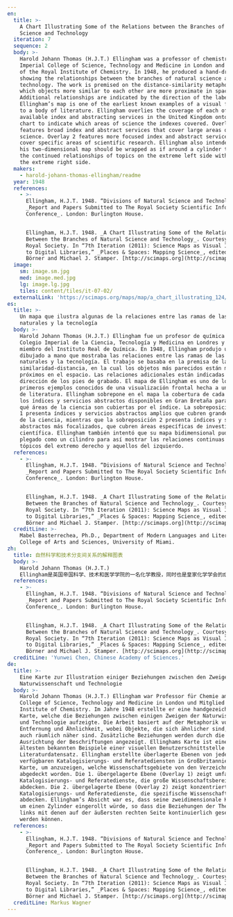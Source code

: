```yaml
---
en:
  title: >-
    A Chart Illustrating Some of the Relations between the Branches of Natural
    Science and Technology
  iteration: 7
  sequence: 2
  body: >-
    Harold Johann Thomas (H.J.T.) Ellingham was a professor of chemistry at the
    Imperial College of Science, Technology and Medicine in London and a member
    of the Royal Institute of Chemistry. In 1948, he produced a hand-drawn map
    showing the relationships between the branches of natural science and
    technology. The work is premised on the distance-similarity metaphor, in
    which objects more similar to each other are more proximate in space.
    Additional relationships are indicated by the direction of the labels.
    Ellingham’s map is one of the earliest known examples of a visual frontend
    to a body of literature. Ellingham overlies the coverage of each of the
    available index and abstracting services in the United Kingdom onto the
    chart to indicate which areas of science the indexes covered. Overlay 1
    features broad index and abstract services that cover large areas of
    science. Overlay 2 features more focused index and abstract services that
    cover specific areas of scientific research. Ellingham also intended that
    his two-dimensional map should be wrapped as if around a cylinder to show
    the continued relationships of topics on the extreme left side with those on
    the extreme right side.
  makers:
    - harold-johann-thomas-ellingham/readme
  year: 1948
  references:
    - >-
      Ellingham, H.J.T. 1948. “Divisions of Natural Science and Technology.” In
      _Report and Papers Submitted to The Royal Society Scientific Information
      Conference_. London: Burlington House.


      Ellingham, H.J.T. 1948. _A Chart Illustrating Some of the Relations
      Between the Branches of Natural Science and Technology_. Courtesy of The
      Royal Society. In “7th Iteration (2011): Science Maps as Visual Interfaces
      to Digital Libraries,” _Places & Spaces: Mapping Science_, edited by Katy
      Börner and Michael J. Stamper. [http://scimaps.org](http://scimaps.org).
  image:
    sm: image.sm.jpg
    med: image.med.jpg
    lg: image.lg.jpg
    tiles: content/tiles/it-07-02/
  externalLink: 'https://scimaps.org/maps/map/a_chart_illustrating_124/detail'
es:
  title: >-
    Un mapa que ilustra algunas de la relaciones entre las ramas de las ciencias
    naturales y la tecnología
  body: >-
    Harold Johann Thomas (H.J.T.) Ellingham fue un profesor de química en el
    Colegio Imperial de la Ciencia, Tecnología y Medicina en Londres y un
    miembro del Instituto Real de Química. En 1948, Ellingham produjo un mapa
    dibujado a mano que mostraba las relaciones entre las ramas de las ciencias
    naturales y la tecnología. El trabajo se basaba en la premisa de la
    similaridad-distancia, en la cual los objetos más parecidos están más
    próximos en el espacio. Las relaciones adicionales están indicadas por la
    dirección de los pies de grabado. El mapa de Ellingham es uno de los
    primeros ejemplos conocidos de una visualización frontal hecha a un conjunto
    de literatura. Ellingham sobrepone en el mapa la cobertura de cada uno de
    los índices y servicios abstractos disponibles en Gran Bretaña para indicar
    qué áreas de la ciencia son cubiertas por el índice. La sobreposición número
    1 presenta índices y servicios abstractos amplios que cubren grandes áreas
    de la ciencia, mientras que la sobreposición 2 presenta índices y servicios
    abstractos más focalizados, que cubren áreas específicas de investigación
    científica. Ellingham también intentó que su mapa bidimensional pudiera ser
    plegado como un cilindro para así mostrar las relaciones continuas entre los
    tópicos del extremo derecho y aquellos del izquierdo.
  references:
    - >-
      Ellingham, H.J.T. 1948. “Divisions of Natural Science and Technology.” In
      _Report and Papers Submitted to The Royal Society Scientific Information
      Conference_. London: Burlington House.


      Ellingham, H.J.T. 1948. _A Chart Illustrating Some of the Relations
      Between the Branches of Natural Science and Technology_. Courtesy of The
      Royal Society. In “7th Iteration (2011): Science Maps as Visual Interfaces
      to Digital Libraries,” _Places & Spaces: Mapping Science_, edited by Katy
      Börner and Michael J. Stamper. [http://scimaps.org](http://scimaps.org).
  creditLine: >-
    Mabel Basterrechea, Ph.D., Department of Modern Languages and Literatures,
    College of Arts and Sciences, University of Miami.
zh:
  title: 自然科学和技术分支间关系的解释图表
  body: >-
    Harold Johann Thomas (H.J.T.)
    Ellingham是英国帝国科学、技术和医学学院的一名化学教授，同时也是皇家化学学会的成员。1948年，他亲手制作了一个展示自然科学技术分支间关系的图谱。此图基于距离相似的原理，即物体间越相似其空间位置越相近。其他关系如标签所示。Ellingham的地图是可知的最早的面向文献的可视化地图之一。Ellingham的地图覆盖每一个在英国可获得的索引和摘要服务，将其可视化到图表中以展示索引覆盖了哪些科学领域。覆盖1展示了一个覆盖科学大部分领域的广义索引和摘要服务。覆盖2展示的则是特定科学研究领域的有针对性的索引和摘要服务。Ellingham同时指出应该将他的二维地图想象成卷在圆筒上的三维地图来更好的展示最左和最后的主题领域之间的关系。
  references:
    - >-
      Ellingham, H.J.T. 1948. “Divisions of Natural Science and Technology.” In
      _Report and Papers Submitted to The Royal Society Scientific Information
      Conference_. London: Burlington House.


      Ellingham, H.J.T. 1948. _A Chart Illustrating Some of the Relations
      Between the Branches of Natural Science and Technology_. Courtesy of The
      Royal Society. In “7th Iteration (2011): Science Maps as Visual Interfaces
      to Digital Libraries,” _Places & Spaces: Mapping Science_, edited by Katy
      Börner and Michael J. Stamper. [http://scimaps.org](http://scimaps.org).
  creditLine: 'Yunwei Chen, Chinese Academy of Sciences.'
de:
  title: >-
    Eine Karte zur Illustration einiger Beziehungen zwischen den Zweigen der
    Naturwissenschaft und Technologie
  body: >-
    Harold Johann Thomas (H.J.T.) Ellingham war Professor für Chemie am Imperial
    College of Science, Technology and Medicine in London und Mitglied des Royal
    Institute of Chemistry. Im Jahre 1948 erstellte er eine handgezeichnete
    Karte, welche die Beziehungen zwischen einigen Zweigen der Naturwissenschaft
    und Technologie aufzeigte. Die Arbeit basiert auf der Metaphorik von
    Entfernung und Ähnlichkeit, wobei Objekte, die sich ähnlicher sind, sich
    auch räumlich näher sind. Zusätzliche Beziehungen werden durch die
    Ausrichtung der Beschriftungen angezeigt. Ellinghams Karte ist eines der
    ältesten bekannten Beispiele einer visuellen Benutzerschnittstelle für einen
    Literaturdatensatz. Ellingham erstellte überlagerte Ebenen von jedem der
    verfügbaren Katalogisierungs- und Referatediensten in Großbritannien auf der
    Karte, um anzuzeigen, welche Wissenschaftsgebiete von den Verzeichnissen
    abgedeckt worden. Die 1. übergelagerte Ebene (Overlay 1) zeigt umfassende
    Katalogisierungs- und Referatedienste, die große Wissenschaftsbereiche
    abdecken. Die 2. übergelagerte Ebene (Overlay 2) zeigt konzentriertere
    Katalogisierungs- und Referatedienste, die spezifische Wissenschaftsbereiche
    abdecken. Ellingham’s Absicht war es, dass seine zweidimensionale Karte wie
    um einen Zylinder eingerollt würde, so dass die Beziehungen der Themen ganz
    links mit denen auf der äußersten rechten Seite kontinuierlich gesehen
    werden können.
  references:
    - >-
      Ellingham, H.J.T. 1948. “Divisions of Natural Science and Technology.” In
      _Report and Papers Submitted to The Royal Society Scientific Information
      Conference_. London: Burlington House.


      Ellingham, H.J.T. 1948. _A Chart Illustrating Some of the Relations
      Between the Branches of Natural Science and Technology_. Courtesy of The
      Royal Society. In “7th Iteration (2011): Science Maps as Visual Interfaces
      to Digital Libraries,” _Places & Spaces: Mapping Science_, edited by Katy
      Börner and Michael J. Stamper. [http://scimaps.org](http://scimaps.org).
  creditLine: Markus Wagner
---
```

